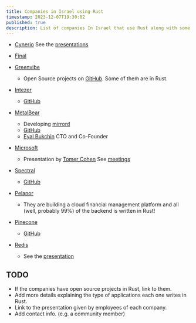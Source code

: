```yaml
---
title: Companies in Israel using Rust
timestamp: 2023-12-07T19:30:02
published: true
description: List of companies In Israel that use Rust along with some information on what they use it for.
---
```


* [Cynerio](https://www.cynerio.com/)
    See the [presentations](/tlv)

* [Final](https://www.final.co.il/)

* [Greenvibe](https://greenvibe.io/)
    * Open Source projects on [GitHub](https://github.com/greenvibe-io). Some of them are in Rust.

* [Intezer](https://intezer.com/)
    * [GitHub](https://github.com/intezer)

* [MetalBear](https://metalbear.co)
    * Developing [mirrord](https://github.com/metalbear-co/mirrord)
    * [GitHub](https://github.com/metalbear-co)
    * [Eyal Bukchin](https://www.linkedin.com/in/eyal-bukchin/) CTO and Co-Founder

* [Microsoft](https://www.microsoft.com/)
    * Presentation by [Tomer Cohen](https://www.linkedin.com/in/tomercode/) See [meetings](/meetings)

* [Spectral](https://spectralops.io/)
    * [GitHub](https://github.com/SpectralOps)

* [Pelanor](https://www.pelanor.io/)
    * They are building a cloud financial management platform and all (well, probably 99%) of the backend is written in Rust!

* [Pinecone](https://www.pinecone.io/)
    * [GitHub](https://github.com/pinecone-io)

* [Redis](https://redis.com/)
    * See the [presentation](/tlv)



## TODO

* If the companies have open source projects in Rust, link to them.
* Add more details explaining the type of applications each one writes in Rust.
* Link to the presentation given by employees of each company.
* Add contact info. (e.g. a community member)
